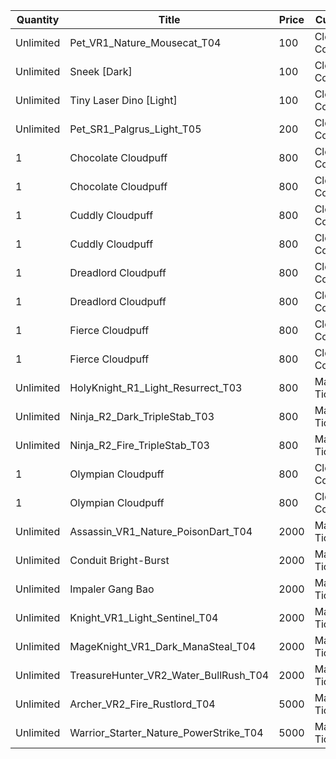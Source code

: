 | Quantity | Title | Price | Currency |  Requirement |
| -------- | ----- | ----- | -------- |  ----------- |
| Unlimited | Pet_VR1_Nature_Mousecat_T04 | 100 | Cloudpuff Cookies |  |
| Unlimited | Sneek [Dark] | 100 | Cloudpuff Cookies |  |
| Unlimited | Tiny Laser Dino [Light] | 100 | Cloudpuff Cookies |  |
| Unlimited | Pet_SR1_Palgrus_Light_T05 | 200 | Cloudpuff Cookies |  |
| 1 | Chocolate Cloudpuff | 800 | Cloudpuff Cookies |  |
| 1 | Chocolate Cloudpuff | 800 | Cloudpuff Cookies |  |
| 1 | Cuddly Cloudpuff | 800 | Cloudpuff Cookies |  |
| 1 | Cuddly Cloudpuff | 800 | Cloudpuff Cookies |  |
| 1 | Dreadlord Cloudpuff | 800 | Cloudpuff Cookies |  |
| 1 | Dreadlord Cloudpuff | 800 | Cloudpuff Cookies |  |
| 1 | Fierce Cloudpuff | 800 | Cloudpuff Cookies |  |
| 1 | Fierce Cloudpuff | 800 | Cloudpuff Cookies |  |
| Unlimited | HolyKnight_R1_Light_Resurrect_T03 | 800 | Magic Tickets |  |
| Unlimited | Ninja_R2_Dark_TripleStab_T03 | 800 | Magic Tickets |  |
| Unlimited | Ninja_R2_Fire_TripleStab_T03 | 800 | Magic Tickets |  |
| 1 | Olympian Cloudpuff | 800 | Cloudpuff Cookies |  |
| 1 | Olympian Cloudpuff | 800 | Cloudpuff Cookies |  |
| Unlimited | Assassin_VR1_Nature_PoisonDart_T04 | 2000 | Magic Tickets |  |
| Unlimited | Conduit Bright-Burst | 2000 | Magic Tickets |  |
| Unlimited | Impaler Gang Bao | 2000 | Magic Tickets |  |
| Unlimited | Knight_VR1_Light_Sentinel_T04 | 2000 | Magic Tickets |  |
| Unlimited | MageKnight_VR1_Dark_ManaSteal_T04 | 2000 | Magic Tickets |  |
| Unlimited | TreasureHunter_VR2_Water_BullRush_T04 | 2000 | Magic Tickets |  |
| Unlimited | Archer_VR2_Fire_Rustlord_T04 | 5000 | Magic Tickets |  |
| Unlimited | Warrior_Starter_Nature_PowerStrike_T04 | 5000 | Magic Tickets |  |
